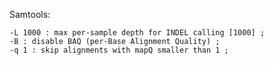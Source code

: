 Samtools:

	-L 1000 : max per-sample depth for INDEL calling [1000] ; 
	-B : disable BAQ (per-Base Alignment Quality) ; 
	-q 1 : skip alignments with mapQ smaller than 1 ; 


